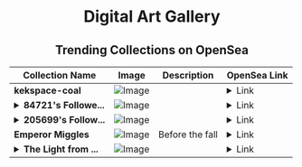 <div align="center">

# Digital Art Gallery

## Trending Collections on OpenSea

| Collection Name                       | Image                                                                                     | Description                       | OpenSea Link                                                                                          |
|---------------------------------------|-------------------------------------------------------------------------------------------|-----------------------------------|--------------------------------------------------------------------------------------------------------|
| **kekspace-coal** | ![Image](https://i.seadn.io/s/raw/files/a089145b35e7e2bbd466abab43fc7ebe.jpg?w=500&auto=format?w=200&auto=format) |  | <details><summary>Link</summary>[kekspace-coal](https://opensea.io/collection/kekspace-coal-5)</details> |
| **<details><summary>84721's Followe...</summary>84721's Follower</details>** | ![Image](https://i.seadn.io/s/raw/files/19f9f090920392cc3650cbdf4361755b.png?w=500&auto=format?w=200&auto=format) |  | <details><summary>Link</summary>[84721's Follower](https://opensea.io/collection/84721-s-follower)</details> |
| **<details><summary>205699's Follow...</summary>205699's Follower</details>** | ![Image](https://i.seadn.io/s/raw/files/19f9f090920392cc3650cbdf4361755b.png?w=500&auto=format?w=200&auto=format) |  | <details><summary>Link</summary>[205699's Follower](https://opensea.io/collection/205699-s-follower)</details> |
| **Emperor Miggles** | ![Image](https://i.seadn.io/s/raw/files/6ca624f2e9934d33e885fbdd253439cb.webp?w=500&auto=format?w=200&auto=format) | Before the fall | <details><summary>Link</summary>[Emperor Miggles](https://opensea.io/collection/emperor-miggles)</details> |
| **<details><summary>The Light from ...</summary>The Light from Within</details>** | ![Image](https://i.seadn.io/s/raw/files/abe991a312adbc26ba9bcd8e9c28bef8.jpg?w=500&auto=format?w=200&auto=format) |  | <details><summary>Link</summary>[The Light from Within](https://opensea.io/collection/the-light-from-within)</details> |

</div>